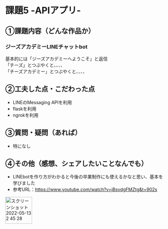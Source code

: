 # 課題5 -APIアプリ-

## ①課題内容（どんな作品か）
### ジーズアカデミーLINEチャットbot
 基本的には「ジーズアカデミーへようこそ」と返信  
 「チーズ」とつぶやくと、、、、  
 「チーズアカデミー」とつぶやくと、、、、

## ②工夫した点・こだわった点
-  LINEのMessaging APIを利用
-  flaskを利用
-  ngrokを利用

## ③質問・疑問（あれば）
- 特になし

## ④その他（感想、シェアしたいことなんでも）
- LINEbotを作り方がわかると今後の卒業制作にも使えるかなと思い、基本を学びました
- 参考URL：https://www.youtube.com/watch?v=jBsvdgFMZtg&t=902s
<img width="84" alt="スクリーンショット 2022-05-13 2 45 28" src="https://user-images.githubusercontent.com/20380565/168136831-06829aac-5d87-4b81-a67f-7a8f69550991.png">
